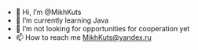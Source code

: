 - 👋 Hi, I’m @MikhKuts
- 🌱 I’m currently learning Java
- 💞️ I’m not looking for opportunities for cooperation yet
- 📫 How to reach me MikhKuts@yandex.ru

<!---
MikhKuts/MikhKuts is a ✨ special ✨ repository because its `README.md` (this file) appears on your GitHub profile.
You can click the Preview link to take a look at your changes.
--->
